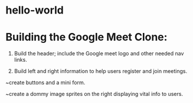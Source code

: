 # hello-world
# Building the Google Meet Clone:
1. Build the header; include the Google meet logo
and other needed nav links.

2. Build left and right information to help users
register and join meetings.

~create buttons and a
mini form.

~create a dommy image sprites on the right displaying
vital info to users.
